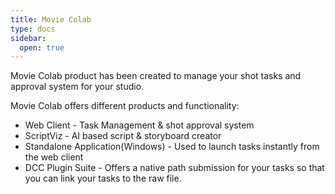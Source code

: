 ```yaml
---
title: Movie Colab
type: docs
sidebar:
  open: true
---
```


Movie Colab product has been created to manage your shot tasks and approval system for your studio.

Movie Colab offers different products and functionality:
- Web Client - Task Management & shot approval system
- ScriptViz - AI based script & storyboard creator
- Standalone Application(Windows) - Used to launch tasks instantly from the web client
- DCC Plugin Suite - Offers a native path submission for your tasks so that you can link your tasks to the raw file.